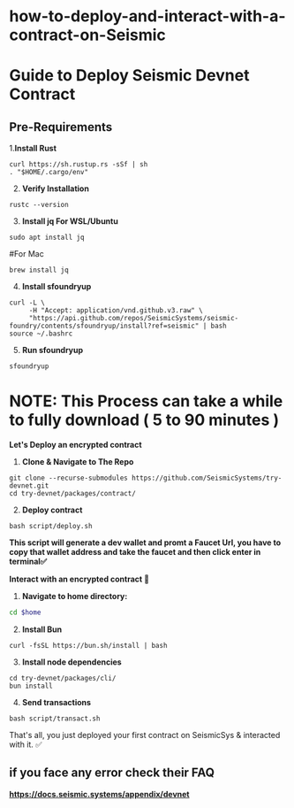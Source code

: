 # how-to-deploy-and-interact-with-a-contract-on-Seismic

# Guide to Deploy Seismic Devnet Contract

## Pre-Requirements

1.**Install Rust**
```
curl https://sh.rustup.rs -sSf | sh  
. "$HOME/.cargo/env"
```
2. **Verify Installation**
```
rustc --version
```
3. **Install jq
For WSL/Ubuntu**
```
sudo apt install jq
```
#For Mac
```
brew install jq
```

4. **Install sfoundryup**
```
curl -L \
     -H "Accept: application/vnd.github.v3.raw" \
     "https://api.github.com/repos/SeismicSystems/seismic-foundry/contents/sfoundryup/install?ref=seismic" | bash
source ~/.bashrc
```
5. **Run sfoundryup**
```
sfoundryup
```

# NOTE: This Process can take a while to fully download ( 5 to 90 minutes )

**Let's Deploy an encrypted contract**

1. **Clone & Navigate to The Repo**
```
git clone --recurse-submodules https://github.com/SeismicSystems/try-devnet.git
cd try-devnet/packages/contract/
```

2. **Deploy contract**
```
bash script/deploy.sh
```

**This script will generate a dev wallet and promt a Faucet Url, you have to copy that wallet address and take the faucet and then click enter in terminal✅**

**Interact with an encrypted contract 🤖**

1. **Navigate to home directory:**
```bash
cd $home
```
2. **Install Bun**
```
curl -fsSL https://bun.sh/install | bash
```

3. **Install node dependencies**
```
cd try-devnet/packages/cli/
bun install
```
4. **Send transactions**
```
bash script/transact.sh
```

That's all, you just deployed your first contract on SeismicSys & interacted with it. ✅


## if you face any error check their FAQ 
**https://docs.seismic.systems/appendix/devnet**
